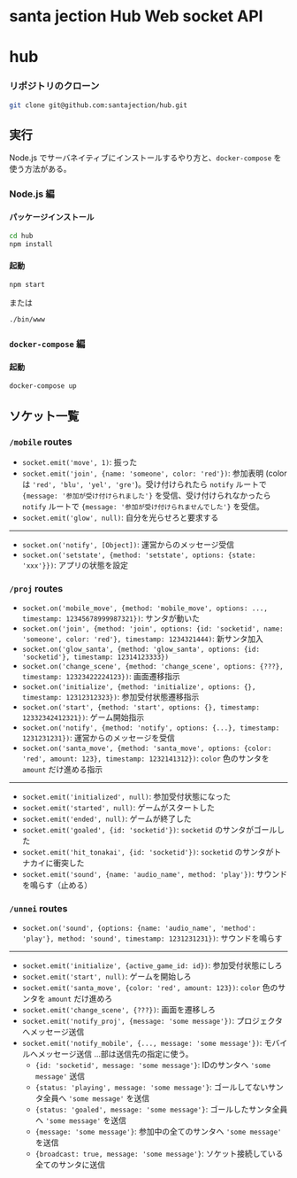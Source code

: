 santa jection Hub Web socket API
===

# hub

### リポジトリのクローン

```sh
git clone git@github.com:santajection/hub.git
```

## 実行

Node.js でサーバネイティブにインストールするやり方と、`docker-compose` を使う方法がある。

### Node.js 編

#### パッケージインストール

```sh
cd hub
npm install
```

#### 起動

```sh
npm start
```

または

```sh
./bin/www
```

### `docker-compose` 編

#### 起動

```sh
docker-compose up
```

## ソケット一覧

### `/mobile` routes

- `socket.emit('move', 1)`: 振った
- `socket.emit('join', {name: 'someone', color: 'red'})`: 参加表明 (colorは `'red', 'blu', 'yel', 'gre'`)。受け付けられたら `notify` ルートで `{message: '参加が受け付けられました'}` を受信、受け付けられなかったら　`notify` ルートで `{message: '参加が受け付けられませんでした'}` を受信。
- `socket.emit('glow', null)`: 自分を光らせろと要求する
----
- `socket.on('notify', [Object])`: 運営からのメッセージ受信
- `socket.on('setstate', {method: 'setstate', options: {state: 'xxx'}})`: アプリの状態を設定

### `/proj` routes

- `socket.on('mobile_move', {method: 'mobile_move', options: ..., timestamp: 12345678999987321})`: サンタが動いた
- `socket.on('join', {method: 'join', options: {id: 'socketid', name: 'someone', color: 'red'}, timestamp: 1234321444)`: 新サンタ加入
- `socket.on('glow_santa', {method: 'glow_santa', options: {id: 'socketid'}, timestamp: 12314123333})`
- `socket.on('change_scene', {method: 'change_scene', options: {???}, timestamp: 12323422224123})`: 画面遷移指示
- `socket.on('initialize', {method: 'initialize', options: {}, timestamp: 12312312323})`: 参加受付状態遷移指示
- `socket.on('start', {method: 'start', options: {}, timestamp: 12332342412321})`: ゲーム開始指示
- `socket.on('notify', {method: 'notify', options: {...}, timestamp: 1231231231})`: 運営からのメッセージを受信
- `socket.on('santa_move', {method: 'santa_move', options: {color: 'red', amount: 123}, timestamp: 1232141312})`: `color` 色のサンタを `amount` だけ進める指示
----
- `socket.emit('initialized', null)`: 参加受付状態になった
- `socket.emit('started', null)`: ゲームがスタートした
- `socket.emit('ended', null)`: ゲームが終了した
- `socket.emit('goaled', {id: 'socketid'})`: `socketid` のサンタがゴールした
- `socket.emit('hit_tonakai', {id: 'socketid'})`: `socketid` のサンタがトナカイに衝突した
- `socket.emit('sound', {name: 'audio_name', method: 'play'})`: サウンドを鳴らす（止める）

### `/unnei` routes
- `socket.on('sound', {options: {name: 'audio_name', 'method': 'play'}, method: 'sound', timestamp: 1231231231})`: サウンドを鳴らす
---
- `socket.emit('initialize', {active_game_id: id})`: 参加受付状態にしろ
- `socket.emit('start', null)`: ゲームを開始しろ
- `socket.emit('santa_move', {color: 'red', amount: 123})`: `color` 色のサンタを `amount` だけ進めろ
- `socket.emit('change_scene', {???})`: 画面を遷移しろ
- `socket.emit('notify_proj', {message: 'some message'})`: プロジェクタへメッセージ送信
- `socket.emit('notify_mobile', {..., message: 'some message'})`: モバイルへメッセージ送信 ...部は送信先の指定に使う。
    - `{id: 'socketid', message: 'some message'}`: IDのサンタへ `'some message'` 送信
    - `{status: 'playing', message: 'some message'}`: ゴールしてないサンタ全員へ `'some message'` を送信
    - `{status: 'goaled', message: 'some message'}`: ゴールしたサンタ全員へ `'some message'` を送信
    - `{message: 'some message'}`: 参加中の全てのサンタへ `'some message'` を送信
    - `{broadcast: true, message: 'some message'}`: ソケット接続している全てのサンタに送信
